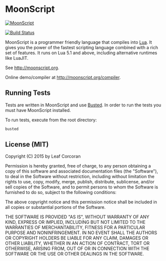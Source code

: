 # MoonScript

[![MoonScript](http://leafo.net/dump/sailormoonscript.png)](http://moonscript.org)

[![Build Status](https://travis-ci.org/leafo/moonscript.svg?branch=master)](https://travis-ci.org/leafo/moonscript)

MoonScript is a programmer friendly language that compiles into
[Lua](http://www.lua.org/). It gives you the power of the fastest scripting
language combined with a rich set of features. It runs on Lua 5.1 and above,
including alternative runtimes like LuaJIT.

See <http://moonscript.org>.

Online demo/compiler at <http://moonscript.org/compiler>.

## Running Tests

Tests are written in MoonScript and use [Busted](http://olivinelabs.com/busted/).
In order to run the tests you must have MoonScript installed.

To run tests, execute from the root directory:

```bash
busted
```

## License (MIT)

Copyright (C) 2015 by Leaf Corcoran

Permission is hereby granted, free of charge, to any person obtaining a copy
of this software and associated documentation files (the "Software"), to deal
in the Software without restriction, including without limitation the rights
to use, copy, modify, merge, publish, distribute, sublicense, and/or sell
copies of the Software, and to permit persons to whom the Software is
furnished to do so, subject to the following conditions:

The above copyright notice and this permission notice shall be included in
all copies or substantial portions of the Software.

THE SOFTWARE IS PROVIDED "AS IS", WITHOUT WARRANTY OF ANY KIND, EXPRESS OR
IMPLIED, INCLUDING BUT NOT LIMITED TO THE WARRANTIES OF MERCHANTABILITY,
FITNESS FOR A PARTICULAR PURPOSE AND NONINFRINGEMENT. IN NO EVENT SHALL THE
AUTHORS OR COPYRIGHT HOLDERS BE LIABLE FOR ANY CLAIM, DAMAGES OR OTHER
LIABILITY, WHETHER IN AN ACTION OF CONTRACT, TORT OR OTHERWISE, ARISING FROM,
OUT OF OR IN CONNECTION WITH THE SOFTWARE OR THE USE OR OTHER DEALINGS IN
THE SOFTWARE.